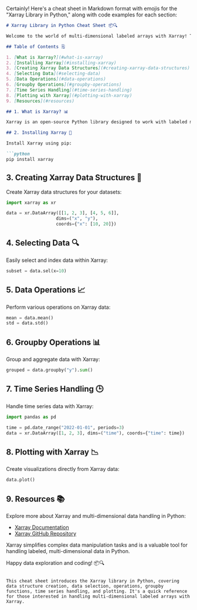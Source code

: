Certainly! Here's a cheat sheet in Markdown format with emojis for the "Xarray Library in Python," along with code examples for each section:

```markdown
# Xarray Library in Python Cheat Sheet 📦🔍

Welcome to the world of multi-dimensional labeled arrays with Xarray! This cheat sheet will guide you through the essentials of the Xarray library and provide code examples for better understanding. Don't forget to follow the author, [Fardeen Ahmad Khan](https://github.com/I-Fardeen), for more Python insights and scientific explorations! 🙌

## Table of Contents 🗒️

1. [What is Xarray?](#what-is-xarray)
2. [Installing Xarray](#installing-xarray)
3. [Creating Xarray Data Structures](#creating-xarray-data-structures)
4. [Selecting Data](#selecting-data)
5. [Data Operations](#data-operations)
6. [Groupby Operations](#groupby-operations)
7. [Time Series Handling](#time-series-handling)
8. [Plotting with Xarray](#plotting-with-xarray)
9. [Resources](#resources)

## 1. What is Xarray? 📊

Xarray is an open-source Python library designed to work with labeled multi-dimensional arrays. It simplifies data manipulation, analysis, and visualization by providing a versatile data structure to handle various types of data.

## 2. Installing Xarray 🚀

Install Xarray using pip:

```python
pip install xarray
```

## 3. Creating Xarray Data Structures 📄

Create Xarray data structures for your datasets:

```python
import xarray as xr

data = xr.DataArray([[1, 2, 3], [4, 5, 6]],
                   dims=("x", "y"),
                   coords={"x": [10, 20]})
```

## 4. Selecting Data 🔍

Easily select and index data within Xarray:

```python
subset = data.sel(x=10)
```

## 5. Data Operations 📈

Perform various operations on Xarray data:

```python
mean = data.mean()
std = data.std()
```

## 6. Groupby Operations 📊

Group and aggregate data with Xarray:

```python
grouped = data.groupby("y").sum()
```

## 7. Time Series Handling 🕒

Handle time series data with Xarray:

```python
import pandas as pd

time = pd.date_range("2022-01-01", periods=3)
data = xr.DataArray([1, 2, 3], dims=("time"), coords={"time": time})
```

## 8. Plotting with Xarray 📉

Create visualizations directly from Xarray data:

```python
data.plot()
```

## 9. Resources 📚

Explore more about Xarray and multi-dimensional data handling in Python:

- [Xarray Documentation](http://xarray.pydata.org/en/stable/)
- [Xarray GitHub Repository](https://github.com/pydata/xarray)

Xarray simplifies complex data manipulation tasks and is a valuable tool for handling labeled, multi-dimensional data in Python.

Happy data exploration and coding! 📦🔍
```

This cheat sheet introduces the Xarray library in Python, covering data structure creation, data selection, operations, groupby functions, time series handling, and plotting. It's a quick reference for those interested in handling multi-dimensional labeled arrays with Xarray.
